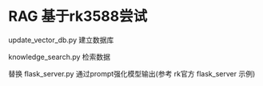 # RAG 基于rk3588尝试

update_vector_db.py 建立数据库

knowledge_search.py 检索数据

替换 flask_server.py
通过prompt强化模型输出(参考 rk官方 flask_server 示例)
